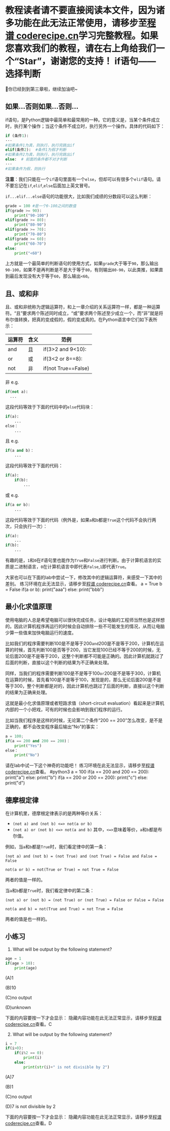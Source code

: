 <notice>教程读者请不要直接阅读本文件，因为诸多功能在此无法正常使用，请移步至[程谱 coderecipe.cn](https://coderecipe.cn/learn/2)学习完整教程。如果您喜欢我们的教程，请在右上角给我们一个“Star”，谢谢您的支持！</notice>
if语句——选择判断
======

🌟你已经到到第三章啦，继续加油吧~

如果…否则如果…否则…
------
if语句，是Python逻辑中最简单和最常用的一种。它的意义是，当某个条件成立时，执行某个操作；当这个条件不成立时，执行另外一个操作。具体的代码如下：
```python
if (条件1):
···
#如果条件1为真，则执行，执行完跳出if
elif(条件2):  #条件1为假才判断
#如果条件2为真，则执行，执行完跳出if
else:  # 前面的条件都不对才判断
···
#如果条件为假，则执行
```
**注意**：我们只能在一个`if`语句里面有一个`else`，但却可以有很多个`elif`语句。请不要忘记在`if`,`elif`,`else`后面加上英文冒号。

`if...elif...else`语句的功能很大，比如我们成绩的分数段可以这么判断：
```python
grade = 100 #是一个0-100之间的数值
if(grade >= 90):
	print("90-100")
elif(grade >= 80):
	print("80-90")
elif(grade >= 70):
	print("70-80")
elif(grade >= 60):
	print("60-70")
else:
	print("<60")
```
上方就是一个最简单的判断语句的使用方式，如果`grade`大于等于`90`，那么输出`90-100`，如果不是再判断是不是大于等于`80`，有则输出`80-90`，以此类推，如果直到最后发现没有大于等于`60`，那么输出`<60`。

且、或和非
-----
且、或和非统称为逻辑运算符，和上一章介绍的关系运算符一样，都是一种运算符。“且”要求两个陈述同时成立，“或”要求两个陈述至少成立一个，而“非”就是将布尔值转换，把真的变成假的，假的变成真的。在Python语言中它们如下表所示：

|运算符|含义|范例|
|-|-|-|
|and|且|if(3>2 and 9<10):|
|or|或|if(3<2 or 8==8):|
|not|非|if(not True==False)|

非 e.g.

```python
if(not a):
  ...
```
这段代码等效于下面的代码中的`else`代码块：
```python
if(a):
	...
else：
	...
```
且 e.g.

```python
if(a and b)：
	...
```
这段代码等效于下面的代码：

```python
if(a):
	if(b):
    	...
```
或 e.g.

```python
if(a or b):
	...
```
这段代码等效于下面的代码（例外是，如果`a`和`b`都是`True`这个代码不会执行两次，只会执行一次）：

```python
if(a):
	...
if(b):
	...
```
有趣的是，`1`和`0`在if语句里也能作为`True`和`False`进行判断。由于计算机语言的实质是二进制语言，`0`在计算机语言中即代表`False`,`1`即代表`True`。

大家也可以在下面的lab中尝试一下，修改其中的逻辑运算符，来感受一下其中的差别。
<lab lang="python" parameters="filename=Hello.py">
<notice>练习环境在此无法显示，请移步至[程谱 coderecipe.cn](https://coderecipe.cn/learn/2)查看。</notice>
a = True
b = False
if(a or b):
	print("aaa")
else:
	print("bbb")

</lab>

最小化求值原理
-----
使用电脑的人总是希望电脑可以很快完成任务，设计电脑的工程师当然也是这样想的。因此计算机程序再运行的时候会自动排除一些不可能发生的情况，从而让电脑少算一些值来加快电脑运行的速度。

比如我们的程序需要判断100是不是等于200`and`200是不是等于200，计算机在运算的时候，首先判断100是否等于200，当它发现100已经不等于200的时候，无论后面200是不是等于200，这整个判断都不可能是正确的。因此计算机就跳过了后面的判断，直接以这个判断的结果为不正确来处理。

同样，当我们的程序需要判断100是不是等于100`or`200是不是等于300，计算机在运算的时候，首先看100是不是等于100，发现是的，那么无论后面200是不是等于300，整个判断都是对的，因此计算机也跳过了后面的判断，直接以这个判断的结果为正确来处理。

这就是最小化求值原理或者短路求值（short-circuit evaluation）看起来是计算机内部的一个小把戏，可有的时候也会影响到我们程序的运行。

比如当我们程序是这样的时候，无论第二个条件“200 == 200”怎么改变，是不是正确的，都不会改变程序最后输出“No”的事实：
```Python
a = 100;
if(a == 200 and 200 == 200)：
	print("Yes")
else：
	print("No")
```
请在lab中试一下这个神奇的功能吧！
<lab lang="python" parameters="filename=Hello.py">
<notice>练习环境在此无法显示，请移步至[程谱 coderecipe.cn](https://coderecipe.cn/learn/2)查看。</notice>
#python3
a = 100
if(a == 200 and 200 == 200):
	print("a")
else:
	print("b")
if(a == 200 or 200 == 200):
	print("c")
else:
	print("d")

</lab>

德摩根定律
-----
在计算机里，德摩根定律表示的是两种等价关系：
* `(not a) and (not b) <=> not(a or b)`
* `(not a) or (not b) <=> not(a and b)`
其中，`<=>`意味着等价，`a`和`b`都是布尔值。

例如，当`a`和`b`都是`True`时，我们看定律中的第一条：

`(not a) and (not b) = (not True) and (not True) = False and False = False`

`not(a or b) = not(True or True) = not True = False`

两者的值是一样的。

当`a`和`b`都是`True`时，我们看定律中的第二条：

`(not a) or (not b) = (not True) or (not True) = False or False = False`

`not(a and b) = not(True and True) = not True = False`

两者的值是也一样的。

小练习
-----
1. What will be output by the following statement?
```python
age = 1
if(age > 10):
	print(age)
```
(A)1

(B)10

(C)no output

(D)unknown

下面的内容要按一下才会显示：
<cr type="hidden"><notice>隐藏内容功能在此无法正常显示，请移步至[程谱 coderecipe.cn](https://coderecipe.cn/learn/2)查看。</notice>C</cr>

2. What will be output by the following statement?
```python
i = 7
if(i>0):
	if(i%2 == 0):
		print(i)
	else:
		print(str(i)+" is not divisible by 2")
```
(A)7

(B)1

(C)no output

(D)7 is not divisible by 2

下面的内容要按一下才会显示：
<cr type="hidden"><notice>隐藏内容功能在此无法正常显示，请移步至[程谱 coderecipe.cn](https://coderecipe.cn/learn/2)查看。</notice>D</cr>
